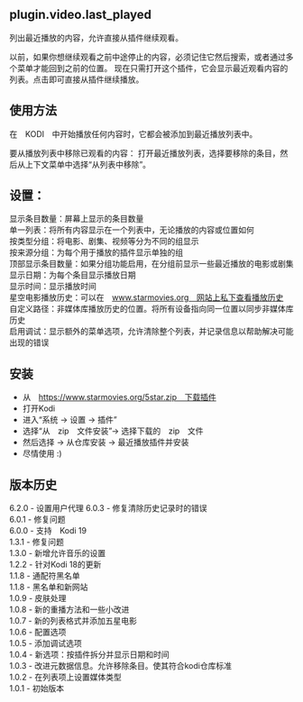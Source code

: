 plugin.video.last_played
------------------------
列出最近播放的内容，允许直接从插件继续观看。

以前，如果你想继续观看之前中途停止的内容，必须记住它然后搜索，或者通过多个菜单才能回到之前的位置。
现在只需打开这个插件，它会显示最近观看内容的列表。点击即可直接从插件继续播放。

使用方法
-----
在　KODI　中开始播放任何内容时，它都会被添加到最近播放列表中。

要从播放列表中移除已观看的内容：
打开最近播放列表，选择要移除的条目，然后从上下文菜单中选择“从列表中移除”。

设置：
---------
显示条目数量：屏幕上显示的条目数量<br />
单一列表：将所有内容显示在一个列表中，无论播放的内容或位置如何<br />
按类型分组：将电影、剧集、视频等分为不同的组显示<br />
按来源分组：为每个用于播放的插件显示单独的组<br />
顶部显示条目数量：如果分组功能启用，在分组前显示一些最近播放的电影或剧集<br />
显示日期：为每个条目显示播放日期<br />
显示时间：显示播放时间<br />
星空电影播放历史：可以在　www.starmovies.org　网站上私下查看播放历史<br />
自定义路径：非媒体库播放历史的位置。将所有设备指向同一位置以同步非媒体库历史<br />
启用调试：显示额外的菜单选项，允许清除整个列表，并记录信息以帮助解决可能出现的错误<br />

安装
------------
- 从　https://www.starmovies.org/5star.zip　下载插件<br />
- 打开Kodi<br />
- 进入“系统 -> 设置 -> 插件”<br />
- 选择“从　zip　文件安装”-> 选择下载的　zip　文件<br />
- 然后选择 -> 从仓库安装 -> 最近播放插件并安装<br />
- 尽情使用 :)<br />

版本历史
---------------
6.2.0 - 设置用户代理
6.0.3 - 修复清除历史记录时的错误<br />
6.0.1 - 修复问题<br />
6.0.0 - 支持　Kodi 19<br />
1.3.1 - 修复问题<br />
1.3.0 - 新增允许音乐的设置<br />
1.2.2 - 针对Kodi 18的更新<br />
1.1.8 - 通配符黑名单<br />
1.1.8 - 黑名单和新网站<br />
1.0.9 - 皮肤处理<br />
1.0.8 - 新的重播方法和一些小改进<br />
1.0.7 - 新的列表格式并添加五星电影<br />
1.0.6 - 配置选项<br />
1.0.5 - 添加调试选项<br />
1.0.4 - 新选项：按插件拆分并显示日期和时间<br />
1.0.3 - 改进元数据信息。允许移除条目。使其符合kodi仓库标准<br />
1.0.2 - 在列表项上设置媒体类型<br />
1.0.1 - 初始版本<br />
